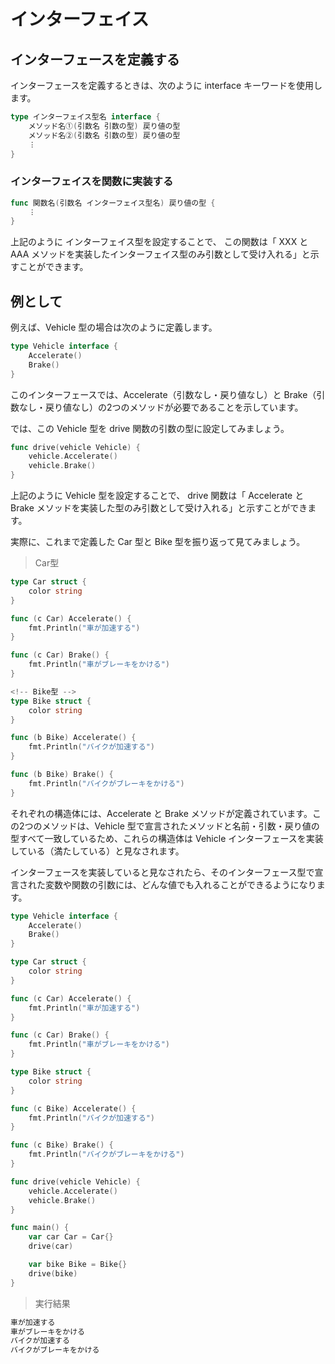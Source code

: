 # インターフェイス
## インターフェースを定義する
インターフェースを定義するときは、次のように interface キーワードを使用します。
```go
type インターフェイス型名 interface {
	メソッド名①(引数名 引数の型) 戻り値の型
	メソッド名②(引数名 引数の型) 戻り値の型
	︙
}
```
### インターフェイスを関数に実装する
```go
func 関数名(引数名 インターフェイス型名) 戻り値の型 {
    ︙
}
```
上記のように インターフェイス型を設定することで、 この関数は「 XXX と AAA メソッドを実装したインターフェイス型のみ引数として受け入れる」と示すことができます。
## 例として
例えば、Vehicle 型の場合は次のように定義します。
```go
type Vehicle interface {
	Accelerate()
	Brake()
}
```
このインターフェースでは、Accelerate（引数なし・戻り値なし）と Brake（引数なし・戻り値なし）の2つのメソッドが必要であることを示しています。

では、この Vehicle 型を drive 関数の引数の型に設定してみましょう。
```go
func drive(vehicle Vehicle) {
	vehicle.Accelerate()
	vehicle.Brake()
}
```
上記のように Vehicle 型を設定することで、 drive 関数は「 Accelerate と Brake メソッドを実装した型のみ引数として受け入れる」と示すことができます。

実際に、これまで定義した Car 型と Bike 型を振り返って見てみましょう。

>Car型
```go
type Car struct {
	color string
}

func (c Car) Accelerate() {
	fmt.Println("車が加速する")
}

func (c Car) Brake() {
	fmt.Println("車がブレーキをかける")
}

<!-- Bike型 -->
type Bike struct {
	color string
}

func (b Bike) Accelerate() {
	fmt.Println("バイクが加速する")
}

func (b Bike) Brake() {
	fmt.Println("バイクがブレーキをかける")
}
```
それぞれの構造体には、Accelerate と Brake メソッドが定義されています。この2つのメソッドは、Vehicle 型で宣言されたメソッドと名前・引数・戻り値の型すべて一致しているため、これらの構造体は Vehicle インターフェースを実装している（満たしている）と見なされます。

インターフェースを実装していると見なされたら、そのインターフェース型で宣言された変数や関数の引数には、どんな値でも入れることができるようになります。
```go
type Vehicle interface {
	Accelerate()
	Brake()
}

type Car struct {
	color string
}

func (c Car) Accelerate() {
	fmt.Println("車が加速する")
}

func (c Car) Brake() {
	fmt.Println("車がブレーキをかける")
}

type Bike struct {
	color string
}

func (c Bike) Accelerate() {
	fmt.Println("バイクが加速する")
}

func (c Bike) Brake() {
	fmt.Println("バイクがブレーキをかける")
}

func drive(vehicle Vehicle) {
	vehicle.Accelerate()
	vehicle.Brake()
}

func main() {
	var car Car = Car{}
	drive(car)

	var bike Bike = Bike{}
	drive(bike)
}
```
>実行結果
```bash
車が加速する
車がブレーキをかける
バイクが加速する
バイクがブレーキをかける
```





































